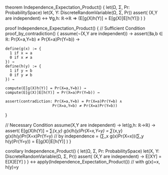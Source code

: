 theorem Independence_Expectation_Product() {
  let(Ω, Σ, Pr: ProbabilitySpace)
  let(X, Y: DiscreteRandomVariable(Ω, Σ, Pr))
  assert(
    (X,Y are independent) ↔ 
    ∀g,h: ℝ→ℝ ⇒ (E[g(X)h(Y)] = E[g(X)]E[h(Y)])
  )
}

proof Independence_Expectation_Product() {
  // Sufficient Condition
  proof_by_contradiction() {
    assume(¬(X,Y are independent)) →
    assert(∃a,b ∈ ℝ: Pr(X=a,Y=b) ≠ Pr(X=a)Pr(Y=b)) →
    
    define(g(x) := {
      1 if x = a
      0 if x ≠ a
    }) →
    define(h(y) := {
      1 if y = b
      0 if y ≠ b
    }) →
    
    compute(E[g(X)h(Y)] = Pr(X=a,Y=b)) →
    compute(E[g(X)]E[h(Y)] = Pr(X=a)Pr(Y=b)) →
    
    assert(contradiction: Pr(X=a,Y=b) = Pr(X=a)Pr(Y=b) ∧ 
                         Pr(X=a,Y=b) ≠ Pr(X=a)Pr(Y=b))
  }

  // Necessary Condition
  assume(X,Y are independent) →
  let(g,h: ℝ→ℝ) →
  assert(
    E[g(X)h(Y)] 
    = ∑_{x,y} g(x)h(y)Pr(X=x,Y=y)
    = ∑_{x,y} g(x)h(y)Pr(X=x)Pr(Y=y)    // by independence
    = (∑_x g(x)Pr(X=x))(∑_y h(y)Pr(Y=y))
    = E[g(X)]E[h(Y)]
  )
}

corollary Independence_Product() {
  let(Ω, Σ, Pr: ProbabilitySpace)
  let(X, Y: DiscreteRandomVariable(Ω, Σ, Pr))
  assert(
    (X,Y are independent) → E[XY] = E[X]E[Y]
  )
} ↔
apply(Independence_Expectation_Product()) // with g(x)=x, h(y)=y